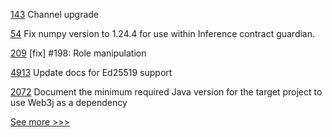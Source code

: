 
[143](https://github.com/hyperledger-labs/yui-relayer/pull/143) Channel upgrade

[54](https://github.com/hyperledger-labs/pdo-contracts/pull/54) Fix numpy version to 1.24.4 for use within Inference contract guardian.

[209](https://github.com/hyperledger/iroha-python/pull/209) [fix] #198: Role manipulation

[4913](https://github.com/hyperledger/fabric/pull/4913) Update docs for Ed25519 support

[2072](https://github.com/hyperledger/web3j/pull/2072) Document the minimum required Java version for the target project to use Web3j as a dependency


[See more >>>](https://start-here.hyperledger.org/pull-requests)
